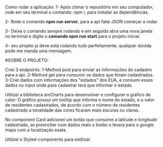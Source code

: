 Como rodar a aplicaçāo:
1- Após clonar o repositório em seu computador, rode em seu terminal o comando: npm i, para instalar as dependências.

2- Rode o comando <b>npm run server</b>, para a api fake JSON começar a rodar.

3- Deixe o comando sempre rodando e em seguida abra uma nova janela no terminal e digite o <b>comando npm run start</b> para o projeto iniciar.

4- seu projeto ja deve está rodando tudo perfeitamente, qualquer dúvida pode me manda uma mensagem.


#SOBRE O PROJETO:

Criei 3 endpoints:
1-Method post para enviar as informações do cadastro para a api.
2-Method get para consumir os dados que foram cadastrados.
3-Criei dados com informações dos "estados" dos EUA, e consumi esses dados no input onde para cadastrar terá que informar o estado.


Utilizei a biblioteca amCharts para desenvolver e configurar o gráfico de calor:
O gráfico possui um tooltip que informa o nome do estado, e o valor de residentes cadastrados, de acordo com o número de residentes cadastrado a tonalidade das cores ficaram mais escuras ou claras.


No component Card adicionei um botāo que consome a latitude e longitude cadastrada, se preencher com dados reais o botāo o levara para o google maps com a localizaçāo exata.


Utilizei o Styled-components para estilizar.